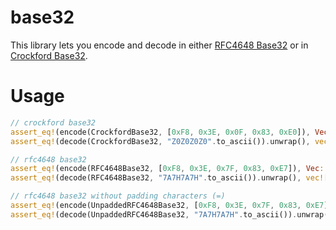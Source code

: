 # base32

This library lets you encode and decode in either [RFC4648 Base32](http://en.wikipedia.org/wiki/Base32#RFC_4648_Base32_alphabet) or in [Crockford Base32](http://en.wikipedia.org/wiki/Base32#Crockford.27s_Base32).

# Usage

```rust
// crockford base32
assert_eq!(encode(CrockfordBase32, [0xF8, 0x3E, 0x0F, 0x83, 0xE0]), Vec::from_slice("Z0Z0Z0Z0".to_ascii()));
assert_eq!(decode(CrockfordBase32, "Z0Z0Z0Z0".to_ascii()).unwrap(), vec![0xF8, 0x3E, 0x0F, 0x83, 0xE0]);

// rfc4648 base32
assert_eq!(encode(RFC4648Base32, [0xF8, 0x3E, 0x7F, 0x83, 0xE7]), Vec::from_slice("7A7H7A7H".to_ascii()));
assert_eq!(decode(RFC4648Base32, "7A7H7A7H".to_ascii()).unwrap(), vec![0xF8, 0x3E, 0x7F, 0x83, 0xE7]);

// rfc4648 base32 without padding characters (=)
assert_eq!(encode(UnpaddedRFC4648Base32, [0xF8, 0x3E, 0x7F, 0x83, 0xE7]), Vec::from_slice("7A7H7A7H".to_ascii()));
assert_eq!(decode(UnpaddedRFC4648Base32, "7A7H7A7H".to_ascii()).unwrap(), vec![0xF8, 0x3E, 0x7F, 0x83, 0xE7]);
```
